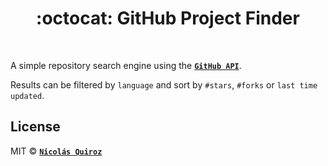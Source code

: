 <h1 align="center">:octocat: GitHub Project Finder</h1>

<br>

A simple repository search engine using the **[`GitHub API`](https://developer.github.com/v3/)**.

Results can be filtered by `language` and sort by `#stars`, `#forks` or `last time updated`.

## License

MIT © **[`Nicolás Quiroz`](https://nicolasquiroz.com)**
